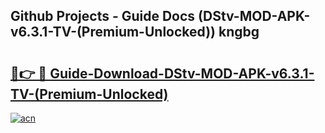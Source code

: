 ## Github Projects - Guide Docs (DStv-MOD-APK-v6.3.1-TV-(Premium-Unlocked)) kngbg

# <h2><a href="https://apkcomod.com?title=DStv-MOD-APK-v6.3.1-TV-(Premium-Unlocked)">🔗👉 🔴 Guide-Download-DStv-MOD-APK-v6.3.1-TV-(Premium-Unlocked) </a></h2>

[![acn](https://github.com/user-attachments/assets/0f9c940e-d8b0-45ae-aac7-cd30a18b3e1c)](https://apkcomod.com?title=DStv-MOD-APK-v6.3.1-TV-(Premium-Unlocked))
